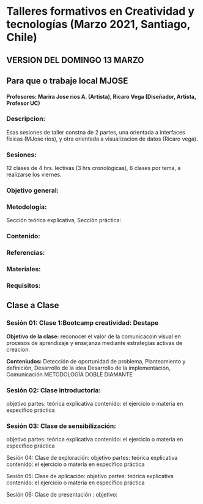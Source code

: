 # Talleres formativos en Creatividad y tecnologías (Marzo 2021, Santiago, Chile)

## VERSION DEL DOMINGO 13 MARZO 

## Para que o trabaje local MJOSE

#### Profesores: Marira Jose rios A. (Artista), Ricaro Vega (Diseñador, Artista, Profesor UC)

### Descripcion: 
Esas sesiones de taller constna de 2 partes, una orientada a interfaces fisicas (MJose rios), y otra orientada a visualizacion de datos (Ricaro vega). 

### Sesiones: 
12 clases de 4 hrs. lectivas (3 hrs cronológicas), 6 clases por tema, a realizarse los viernes. 


### Objetivo general: 
### Metodología: 
Sección teórica explicativa, Sección práctica: 

### Contenido: 
### Referencias:
### Materiales:
### Requisitos: 


## Clase a Clase 
### Sesión 01: Clase 1:Bootcamp creatividad: Destape
**Objetivo de la clase:** reconocer el valor de la comunicacoin visual en procesos de aprendizaje y ense;anza mediante estrategias activas de creacion.
 
**Conteniudos:** Detección de oportunidad de problema, Planteamiento y definición, Desarrollo de la idea Desarrollo de la implementación, Comunicación
METODOLOGÍA DOBLE DIAMANTE

### Sesión  02: Clase introductoria: 
objetivo
partes: teórica explicativa
contenido: el ejercicio o materia en específico
práctica

### Sesión 03: Clase de sensibilización:
objetivo
partes: teórica explicativa
contenido: el ejercicio o materia en específico
práctica

Sesión 04: Clase de exploración: 
objetivo
partes: teórica explicativa
contenido: el ejercicio o materia en específico
práctica

Sesión 05: Clase de aplicación:
objetivo
partes: teórica explicativa
contenido: el ejercicio o materia en específico
práctica

Sesión 06: Clase de presentación :
objetivo: 

